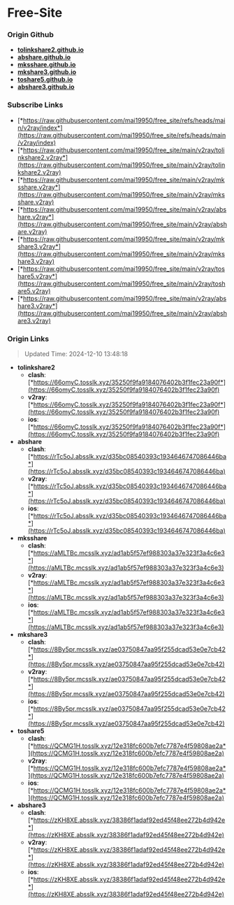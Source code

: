 # Free-Site

### Origin Github

- [**tolinkshare2.github.io**](https://github.com/tolinkshare2/tolinkshare2.github.io)
- [**abshare.github.io**](https://github.com/abshare/abshare.github.io)
- [**mksshare.github.io**](https://github.com/mksshare/mksshare.github.io)
- [**mkshare3.github.io**](https://github.com/mkshare3/mkshare3.github.io)
- [**toshare5.github.io**](https://github.com/toshare5/toshare5.github.io)
- [**abshare3.github.io**](https://github.com/abshare3/abshare3.github.io)

### Subscribe Links

- [*https://raw.githubusercontent.com/mai19950/free_site/refs/heads/main/v2ray/index*](https://raw.githubusercontent.com/mai19950/free_site/refs/heads/main/v2ray/index)
- [*https://raw.githubusercontent.com/mai19950/free_site/main/v2ray/tolinkshare2.v2ray*](https://raw.githubusercontent.com/mai19950/free_site/main/v2ray/tolinkshare2.v2ray)
- [*https://raw.githubusercontent.com/mai19950/free_site/main/v2ray/mksshare.v2ray*](https://raw.githubusercontent.com/mai19950/free_site/main/v2ray/mksshare.v2ray)
- [*https://raw.githubusercontent.com/mai19950/free_site/main/v2ray/abshare.v2ray*](https://raw.githubusercontent.com/mai19950/free_site/main/v2ray/abshare.v2ray)
- [*https://raw.githubusercontent.com/mai19950/free_site/main/v2ray/mkshare3.v2ray*](https://raw.githubusercontent.com/mai19950/free_site/main/v2ray/mkshare3.v2ray)
- [*https://raw.githubusercontent.com/mai19950/free_site/main/v2ray/toshare5.v2ray*](https://raw.githubusercontent.com/mai19950/free_site/main/v2ray/toshare5.v2ray)
- [*https://raw.githubusercontent.com/mai19950/free_site/main/v2ray/abshare3.v2ray*](https://raw.githubusercontent.com/mai19950/free_site/main/v2ray/abshare3.v2ray)

### Origin Links

> Updated Time: 2024-12-10 13:48:18

- **tolinkshare2**
  - **clash**: [*https://66omyC.tosslk.xyz/35250f9fa9184076402b3f1fec23a90f*](https://66omyC.tosslk.xyz/35250f9fa9184076402b3f1fec23a90f)
  - **v2ray**: [*https://66omyC.tosslk.xyz/35250f9fa9184076402b3f1fec23a90f*](https://66omyC.tosslk.xyz/35250f9fa9184076402b3f1fec23a90f)
  - **ios**: [*https://66omyC.tosslk.xyz/35250f9fa9184076402b3f1fec23a90f*](https://66omyC.tosslk.xyz/35250f9fa9184076402b3f1fec23a90f)
- **abshare**
  - **clash**: [*https://rTc5oJ.absslk.xyz/d35bc08540393c1934646747086446ba*](https://rTc5oJ.absslk.xyz/d35bc08540393c1934646747086446ba)
  - **v2ray**: [*https://rTc5oJ.absslk.xyz/d35bc08540393c1934646747086446ba*](https://rTc5oJ.absslk.xyz/d35bc08540393c1934646747086446ba)
  - **ios**: [*https://rTc5oJ.absslk.xyz/d35bc08540393c1934646747086446ba*](https://rTc5oJ.absslk.xyz/d35bc08540393c1934646747086446ba)
- **mksshare**
  - **clash**: [*https://aMLTBc.mcsslk.xyz/ad1ab5f57ef988303a37e323f3a4c6e3*](https://aMLTBc.mcsslk.xyz/ad1ab5f57ef988303a37e323f3a4c6e3)
  - **v2ray**: [*https://aMLTBc.mcsslk.xyz/ad1ab5f57ef988303a37e323f3a4c6e3*](https://aMLTBc.mcsslk.xyz/ad1ab5f57ef988303a37e323f3a4c6e3)
  - **ios**: [*https://aMLTBc.mcsslk.xyz/ad1ab5f57ef988303a37e323f3a4c6e3*](https://aMLTBc.mcsslk.xyz/ad1ab5f57ef988303a37e323f3a4c6e3)
- **mkshare3**
  - **clash**: [*https://8By5pr.mcsslk.xyz/ae03750847aa95f255dcad53e0e7cb42*](https://8By5pr.mcsslk.xyz/ae03750847aa95f255dcad53e0e7cb42)
  - **v2ray**: [*https://8By5pr.mcsslk.xyz/ae03750847aa95f255dcad53e0e7cb42*](https://8By5pr.mcsslk.xyz/ae03750847aa95f255dcad53e0e7cb42)
  - **ios**: [*https://8By5pr.mcsslk.xyz/ae03750847aa95f255dcad53e0e7cb42*](https://8By5pr.mcsslk.xyz/ae03750847aa95f255dcad53e0e7cb42)
- **toshare5**
  - **clash**: [*https://QCMG1H.tosslk.xyz/12e318fc600b7efc7787e4f59808ae2a*](https://QCMG1H.tosslk.xyz/12e318fc600b7efc7787e4f59808ae2a)
  - **v2ray**: [*https://QCMG1H.tosslk.xyz/12e318fc600b7efc7787e4f59808ae2a*](https://QCMG1H.tosslk.xyz/12e318fc600b7efc7787e4f59808ae2a)
  - **ios**: [*https://QCMG1H.tosslk.xyz/12e318fc600b7efc7787e4f59808ae2a*](https://QCMG1H.tosslk.xyz/12e318fc600b7efc7787e4f59808ae2a)
- **abshare3**
  - **clash**: [*https://zKH8XE.absslk.xyz/38386f1adaf92ed45f48ee272b4d942e*](https://zKH8XE.absslk.xyz/38386f1adaf92ed45f48ee272b4d942e)
  - **v2ray**: [*https://zKH8XE.absslk.xyz/38386f1adaf92ed45f48ee272b4d942e*](https://zKH8XE.absslk.xyz/38386f1adaf92ed45f48ee272b4d942e)
  - **ios**: [*https://zKH8XE.absslk.xyz/38386f1adaf92ed45f48ee272b4d942e*](https://zKH8XE.absslk.xyz/38386f1adaf92ed45f48ee272b4d942e)
